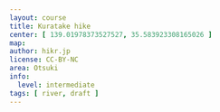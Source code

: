 ```yaml
---
layout: course
title: Kuratake hike
center: [ 139.01978373527527, 35.583923308165026 ]
map: 
author: hikr.jp
license: CC-BY-NC
area: Otsuki
info:
  level: intermediate
tags: [ river, draft ]
---
```

